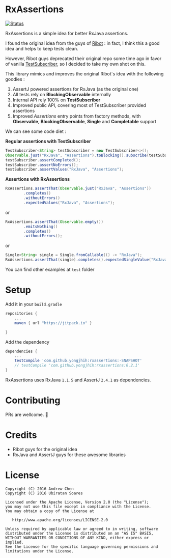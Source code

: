 # RxAssertions

[![Status](https://travis-ci.com/yongjhih/rxassertions.svg)](https://travis-ci.org/yongjhih/rxassertions)

RxAssertions is a simple idea for better RxJava assertions.

I found the original idea from the guys of [Ribot](https://github.com/ribot/assertj-rx) : in fact, I think this a good idea and helps to keep tests clean.

However, Ribot guys deprecated their original repo some time ago in favor of vanilla [TestSubscriber](http://reactivex.io/RxJava/javadoc/rx/observers/TestSubscriber.html), so I decided to take my own shot on this.

This library mimics and improves the original Ribot`s idea with the following goodies :

1. AssertJ powered assertions for RxJava (as the original one)
2. All tests rely on **BlockingObservable** internally
2. Internal API rely 100% on **TestSubscriber**
3. Improved public API, covering most of TestSubscriber provided assertions
4. Improved _Assertions_ entry points from factory methods, with **Observable**, **BlockingObservable**, **Single** and **Completable** support

We can see some code diet :

**Regular assertions with TestSubscriber**
```java
TestSubscriber<String> testSubscriber = new TestSubscriber<>();
Observable.just("RxJava", "Assertions").toBlocking().subscribe(testSubscriber);
testSubscriber.assertCompleted();
testSubscriber.assertNoErrors();
testSubscriber.assertValues("RxJava", "Assertions");
```

**Assertions with RxAssertions**
```java
RxAssertions.assertThat(Observable.just("RxJava", "Assertions"))
		.completes()
		.withoutErrors()
		.expectedValues("RxJava", "Assertions");
```
or

```java
RxAssertions.assertThat(Observable.empty())
		.emitsNothing()
		.completes()
		.withoutErrors();
```
or

```java
Single<String> single = Single.fromCallable(() -> "RxJava");
RxAssertions.assertThat(single).completes().expectedSingleValue("RxJava");
```

You can find other examples at `test` folder

# Setup

Add it in your `build.gradle`

```groovy
repositories {
	...
	maven { url "https://jitpack.io" }

}
```
Add the dependency

```groovy
dependencies {
	...
	testCompile 'com.github.yongjhih:rxassertions:-SNAPSHOT'
	// testCompile 'com.github.yongjhih:rxassertions:0.2.1'
}
```
RxAssertions uses RxJava `1.1.5` and AssertJ `2.4.1` as dependencies.

# Contributing

PRs are wellcome. :rocket:

# Credits

- Ribot guys for the original idea
- RxJava and AssertJ guys for these awesome libraries

# License

```
Copyright (C) 2016 Andrew Chen
Copyright (C) 2016 Ubiratan Soares

Licensed under the Apache License, Version 2.0 (the "License");
you may not use this file except in compliance with the License.
You may obtain a copy of the License at

   http://www.apache.org/licenses/LICENSE-2.0

Unless required by applicable law or agreed to in writing, software
distributed under the License is distributed on an "AS IS" BASIS,
WITHOUT WARRANTIES OR CONDITIONS OF ANY KIND, either express or implied.
See the License for the specific language governing permissions and
limitations under the License.
```

